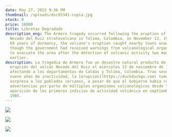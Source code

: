 ```yaml
---
date: May 27, 2022 9:36 PM
thumbnail: /uploads/dsc03341-copia.jpg
stock: 0
price: 16000
title: Libretas Degradado
description_eng: The Armero tragedy occurred following the eruption of the
  Nevado del Ruiz stratovolcano in Tolima, Colombia, on November 13, 1985. After
  69 years of dormancy, the volcano's eruption caught nearby towns unaware, even
  though the government had received warnings from volcanological organizations
  to evacuate the area after the detection of volcanic activity two months
  earlier.
description: La tragedia de Armero fue un desastre natural producto de la
  erupción del volcán Nevado del Ruiz el miércoles 13 de noviembre de 1985,
  afectando a los departamentos de Caldas y Tolima, Colombia. Tras sesenta y
  nueve años de inactividad, la [erupción](https://duckduckgo.com) tomó por
  sorpresa a los poblados cercanos, a pesar de que el Gobierno había recibido
  advertencias por parte de múltiples organismos vulcanológicos desde la
  aparición de los primeros indicios de actividad volcánica en septiembre de
  1985.
---
```

<div>

![](/uploads/dsc03290-copia.jpg)

</div>

<div>

![](/uploads/dsc03308-detalle.jpg)

</div>



<div>

![](/uploads/dsc03339-copia.jpg)